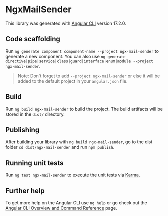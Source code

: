 # NgxMailSender

This library was generated with [Angular CLI](https://github.com/angular/angular-cli) version 17.2.0.

## Code scaffolding

Run `ng generate component component-name --project ngx-mail-sender` to generate a new component. You can also use `ng generate directive|pipe|service|class|guard|interface|enum|module --project ngx-mail-sender`.
> Note: Don't forget to add `--project ngx-mail-sender` or else it will be added to the default project in your `angular.json` file. 

## Build

Run `ng build ngx-mail-sender` to build the project. The build artifacts will be stored in the `dist/` directory.

## Publishing

After building your library with `ng build ngx-mail-sender`, go to the dist folder `cd dist/ngx-mail-sender` and run `npm publish`.

## Running unit tests

Run `ng test ngx-mail-sender` to execute the unit tests via [Karma](https://karma-runner.github.io).

## Further help

To get more help on the Angular CLI use `ng help` or go check out the [Angular CLI Overview and Command Reference](https://angular.io/cli) page.
